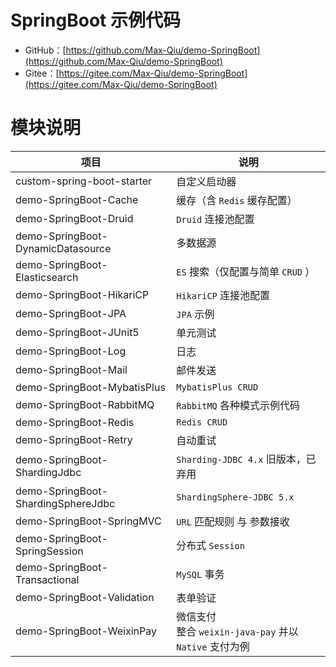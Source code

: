# SpringBoot 示例代码

- GitHub：[https://github.com/Max-Qiu/demo-SpringBoot](https://github.com/Max-Qiu/demo-SpringBoot)
- Gitee：[https://gitee.com/Max-Qiu/demo-SpringBoot](https://gitee.com/Max-Qiu/demo-SpringBoot)

# 模块说明

项目 | 说明
---|---
custom-spring-boot-starter | 自定义启动器
demo-SpringBoot-Cache | 缓存（含 `Redis` 缓存配置）
demo-SpringBoot-Druid | `Druid` 连接池配置
demo-SpringBoot-DynamicDatasource | 多数据源
demo-SpringBoot-Elasticsearch | `ES` 搜索（仅配置与简单 `CRUD` ）
demo-SpringBoot-HikariCP | `HikariCP` 连接池配置
demo-SpringBoot-JPA | `JPA` 示例
demo-SpringBoot-JUnit5 | 单元测试
demo-SpringBoot-Log | 日志
demo-SpringBoot-Mail | 邮件发送
demo-SpringBoot-MybatisPlus | `MybatisPlus CRUD`
demo-SpringBoot-RabbitMQ | `RabbitMQ` 各种模式示例代码
demo-SpringBoot-Redis | `Redis CRUD`
demo-SpringBoot-Retry | 自动重试
demo-SpringBoot-ShardingJdbc | `Sharding-JDBC 4.x` 旧版本，已弃用
demo-SpringBoot-ShardingSphereJdbc | `ShardingSphere-JDBC 5.x`
demo-SpringBoot-SpringMVC | `URL` 匹配规则 与 参数接收
demo-SpringBoot-SpringSession | 分布式 `Session`
demo-SpringBoot-Transactional | `MySQL` 事务
demo-SpringBoot-Validation | 表单验证
demo-SpringBoot-WeixinPay | 微信支付<br>整合 `weixin-java-pay` 并以 `Native` 支付为例
